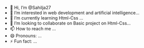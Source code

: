 - 👋 Hi, I’m @Sahilja27
- 👀 I’m interested in web development and artificial intelligence...
- 🌱 I’m currently learning Html-Css  ...
- 💞️ I’m looking to collaborate on Basic project on Html-Css...
- 📫 How to reach me ...
- 😄 Pronouns: ...
- ⚡ Fun fact: ...

<!---
Sahilja27/Sahilja27 is a ✨ special ✨ repository because its `README.md` (this file) appears on your GitHub profile.
You can click the Preview link to take a look at your changes.
--->
